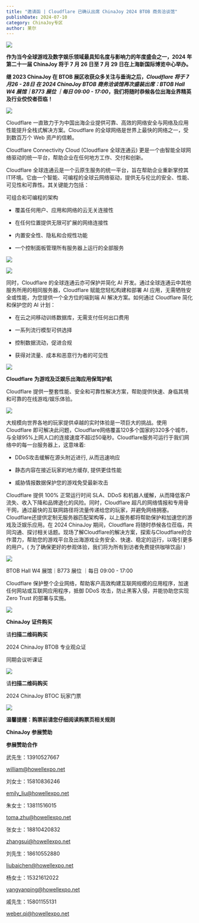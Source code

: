 ```yaml
---
title: "邀请函 | Cloudflare 已确认出席 ChinaJoy 2024 BTOB 商务洽谈馆"
publishDate: 2024-07-10
category: ChinaJoy专区
author: 莱尔
---
```


![](https://ec-net-1251389766.cos.ap-shanghai.myqcloud.com/wp-content/uploads/2024/07/20240710232409138.png)

**作为当今全球游戏及数字娱乐领域最具知名度与影响力的年度盛会之一，2024 年第二十一届 ChinaJoy 将于 7 月 26 日至 7 月 29 日在上海新国际博览中心举办。**

**继 2023 ChinaJoy 在 BTOB 展区收获众多关注与垂询之后，_Cloudflare 将于 7月26 - 28日 在 2024 ChinaJoy BTOB 商务洽谈馆再次盛装出席：BTOB Hall W4 展馆｜B773 展位 ｜每日 09:00 - 17:00_，我们将随时恭候各位出海业界精英及行业佼佼者莅临！**

![](https://ec-net-1251389766.cos.ap-shanghai.myqcloud.com/wp-content/uploads/2024/07/20240710232412482.png)

Cloudflare 一直致力于为中国出海企业提供可靠、高效的网络安全与网络及应用性能提升全栈式解决方案。Cloudflare 的全球网络是世界上最快的网络之一，受到数百万个 Web 资产的信赖。

Cloudflare Connectivity Cloud (Cloudflare 全球连通云) 更是一个由智能全球网络驱动的统一平台，帮助企业在任何地方工作、交付和创新。

Cloudflare 全球连通云是一个云原生服务的统一平台，旨在帮助企业重新掌控其IT环境。它由一个智能、可编程的全球云网络驱动，提供无与伦比的安全、性能、可见性和可靠性。其关键能力包括：

可组合和可编程的架构

- 覆盖任何用户、应用和网络的云无关连接性

- 在任何位置提供无限可扩展的网络连接性

- 内置安全性、隐私和合规性功能

- 一个控制面板管理所有服务器上运行的全部服务

![](https://ec-net-1251389766.cos.ap-shanghai.myqcloud.com/wp-content/uploads/2024/07/20240710232415805.png)

![](https://ec-net-1251389766.cos.ap-shanghai.myqcloud.com/wp-content/uploads/2024/07/20240710232505404.png)

  
同时，Cloudflare 的全球连通云亦可保护并简化 AI 开发。通过全球连通云中其他服务所用的相同服务器，Cloudflare 赋能您轻松构建和部署 AI 应用，无需牺牲安全或性能，为您提供一个全方位的端到端 AI 解决方案。如何通过 Cloudflare 简化和保护您的 AI 计划：

- 在云之间移动训练数据库，无需支付任何出口费用

- 一系列流行模型可供选择

- 控制数据流动，促进合规

- 获得对流量、成本和恶意行为者的可见性

![](https://ec-net-1251389766.cos.ap-shanghai.myqcloud.com/wp-content/uploads/2024/07/20240710232508993.png)

**Cloudflare** **为游戏及泛娱乐出海应用保驾护航**

Cloudflare 提供一整套性能、安全和可靠性解决方案，帮助提供快速、身临其境和可靠的在线游戏/娱乐体验。

![](https://ec-net-1251389766.cos.ap-shanghai.myqcloud.com/wp-content/uploads/2024/07/20240710232510452.png)

大规模向世界各地的玩家提供卓越的实时体验是一项巨大的挑战。使用 Cloudflare 即可解决此问题，Cloudflare网络覆盖120多个国家的320多个城市，与全球95%上网人口的连接速度不超过50毫秒。Cloudflare服务可运行于我们网络中的每一台服务器上，这意味着:

- DDoS攻击缓解在源头附近进行, 从而迅速响应

- 静态内容在接近玩家的地方缓存, 提供更佳性能

- 威胁情报数据保护您的游戏免受最新攻击

Cloudflare 提供 100% 正常运行时间 SLA、DDoS 和机器人缓解，从而降低客户流失、收入下降和品牌退化的风险。同时，Cloudflare 超凡的网络情报和专用骨干网，通过最快的互联网路径将流量传递给您的玩家，并避免网络拥塞。Cloudflare还提供定制无服务器匹配架构等，以上服务都将帮助保护和加速您的游戏及泛娱乐应用。在 2024 ChinaJoy 期间，Cloudflare 将随时恭候各位莅临，共同沟通、探讨相关话题。现场了解Cloudflare的解决方案，探索与Cloudflare的合作潜力，帮助您的游戏平台及出海游戏业务安全、快速、稳定的运行，以吸引更多的用户。( 为了确保更好的参观体验，我们将为所有到访者免费提供咖啡饮品! )

![](https://ec-net-1251389766.cos.ap-shanghai.myqcloud.com/wp-content/uploads/2024/07/20240710232525287.png)

BTOB Hall W4 展馆｜B773 展位 ｜每日 09:00 - 17:00

Cloudflare 保护整个企业网络，帮助客户高效构建互联网规模的应用程序，加速任何网站或互联网应用程序，抵御 DDoS 攻击，防止黑客入侵，并能协助您实现 Zero Trust 的部署与实施。  
  

![](https://ec-net-1251389766.cos.ap-shanghai.myqcloud.com/wp-content/uploads/2024/07/20240710232529621-768x1024.png)

**ChinaJoy** **证件购买**

  
请**扫描二维码购买**

2024 ChinaJoy BTOB 专业观众证

同期会议听课证

![](https://ec-net-1251389766.cos.ap-shanghai.myqcloud.com/wp-content/uploads/2024/07/20240710232533232.png)

请**扫描二维码购买**

2024 ChinaJoy BTOC 玩家门票

![](https://ec-net-1251389766.cos.ap-shanghai.myqcloud.com/wp-content/uploads/2024/07/20240710232535609.png)

**温馨提醒：购票前请您仔细阅读购票页相关规则**  
  
  

**ChinaJoy** **参展赞助**

**参展赞助合作**

武先生：13910527667

[william@howellexpo.net](mailto:william@howellexpo.net)

刘女士：15810836246

[emily\_liu@howellexpo.net](mailto:emily_liu@howellexpo.net)

朱女士：13811516015

[toma.zhu@howellexpo.net](mailto:toma.zhu@howellexpo.net)

张女士：18810420832

[zhangsui@howellexpo.net](mailto:zhangsui@howellexpo.net)

刘先生：18610552880

[liubaichen@howellexpo.net](mailto:liubaichen@howellexpo.net)

杨女士：15321612022

[yangyanping@howellexpo.net](mailto:yangyanping@howellexpo.net)

戚先生：15801155131

weber.qi@howellexpo.net
